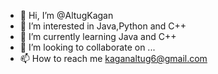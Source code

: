 - 👋 Hi, I’m @AltugKagan
- 👀 I’m interested in Java,Python and C++
- 🌱 I’m currently learning Java and C++
- 💞️ I’m looking to collaborate on ...
- 📫 How to reach me kaganaltug6@gmail.com

<!---
AltugKagan/AltugKagan is a ✨ special ✨ repository because its `README.md` (this file) appears on your GitHub profile.
You can click the Preview link to take a look at your changes.
--->
